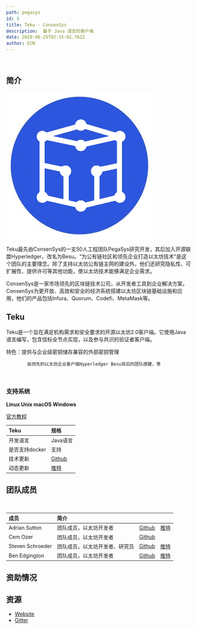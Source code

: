 ```yaml
---
path: pegasys
id: 5
title: Teku - ConsenSys
description:  基于 Java 语言的客户端
date: 2020-06-25T02:15:01.762Z
author: ECN
---
```


<br/>

## 简介

![Teku](./Teku.png)

Teku最先由ConsenSys的一支50人工程团队PegaSys研究开发，其后加入开源联盟Hyperledger，改名为Besu。“为公有链社区和领先企业打造以太坊技术”是这个团队的主要理念。除了支持以太坊公有链主网的建设外，他们还研究隐私性、可扩展性、提供许可等其他功能，使以太坊技术能够满足企业需求。

ConsenSys是一家市场领先的区块链技术公司，从开发者工具到企业解决方案，ConsenSys为更开放、高效和安全的经济系统搭建以太坊区块链基础设施和应用，他们的产品包括Infura、Quorum、Codefi、MetaMask等。

## Teku 

Teku是一个旨在满足机构需求和安全要求的开源以太坊2.0客户端。它使用Java语言编写，包含信标全节点实现，以及参与共识的验证者客户端。

特色：提供与企业级密钥储存兼容的外部密钥管理

            由领先的以太坊企业客户端Hyperledger Besu背后的团队搭建，等

<br/>

### 支持系统

**Linux  Unix  macOS  Windows**

[官方教程](https://docs.teku.consensys.net/en/latest/)

| Teku | 规格 |
| :--- | :--- |
| 开发语言 | Java语言 |
| 是否支持docker | 支持 |
| 技术更新 | [Github](https://github.com/ConsenSys/teku) |
| 动态更新 | [推特](https://twitter.com/Teku_ConsenSys) |

## 团队成员

<br/>

| 成员 | 简介 |  |  |
| :--- | :--- | :--- | :--- |
| Adrian Sutton | 团队成员，以太坊开发者 | [Github](https://github.com/ajsutton) | [推特](https://twitter.com/ajsutton) |
| Cem Ozer | 团队成员，以太坊开发者 | [Github](https://github.com/cemozerr) |  |
| Steven Schroeder | 团队成员，以太坊开发者、研究员 | [Github](https://github.com/schroedingerscode) | [推特](https://twitter.com/schroedingerdev) |
| Ben Edgington | 团队成员，以太坊开发者 | [Github](https://github.com/benjaminion) | [推特](https://twitter.com/benjaminion_xyz) |

## 资助情况

## 资源

* [Website  ](https://consensys.net/knowledge-base/ethereum-2/teku/) 
* [Gitter](https://gitter.im/PegaSysEng/artemis)


